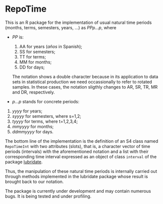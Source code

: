 # RepoTime
This is an R package for the implementation of usual natural time periods (months, terms, semesters, years, ...) as *PPp...p*, where 

* *PP* is:

  1. AA for years (*años* in Spanish);
  2. SS for semesters;
  3. TT for terms;
  4. MM for months;
  5. DD for days;
  
  The notation shows a double character because in its application to data sets in statistical production we need occassionally to refer to rotated samples. In these cases, the notation sligthly changes to AR, SR, TR, MR and DR, respectively.
  
* *p...p* stands for concrete periods:

1. *yyyy* for years;
2. *syyyy* for semesters, where s=1,2;
3. *tyyyy* for terms, where t=1,2,3,4;
4. *mmyyyy* for months;
5. *ddmmyyyy* for days.
 
The bottom line of the implementation is the definition of an S4 class named `RepoTimeInt` with two attributes (slots), that is, a character vector of time periods (intervals) with the aforementioned notation and a list with their corresponding time interval expressed as an object of class `interval` of the package [lubridate](https://cran.r-project.org/web/packages/lubridate/).

Thus, the manipulation of these natural time periods is internally carried out through methods implemented in the lubridate package whose result is brought back to our notation.

The package is currently under development and may contain numerous bugs. It is being tested and under profiling. 
